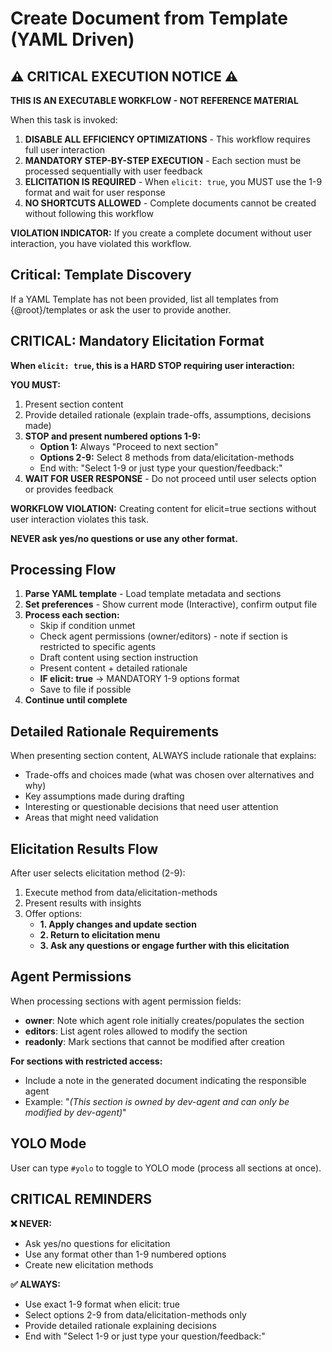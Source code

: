 <!-- Powered by BMAD™ Core -->

# Create Document from Template (YAML Driven)

## ⚠️ CRITICAL EXECUTION NOTICE ⚠️

**THIS IS AN EXECUTABLE WORKFLOW - NOT REFERENCE MATERIAL**

When this task is invoked:

1. **DISABLE ALL EFFICIENCY OPTIMIZATIONS** - This workflow requires full user interaction
2. **MANDATORY STEP-BY-STEP EXECUTION** - Each section must be processed sequentially with user feedback
3. **ELICITATION IS REQUIRED** - When `elicit: true`, you MUST use the 1-9 format and wait for user response
4. **NO SHORTCUTS ALLOWED** - Complete documents cannot be created without following this workflow

**VIOLATION INDICATOR:** If you create a complete document without user interaction, you have violated this workflow.

## Critical: Template Discovery

If a YAML Template has not been provided, list all templates from {@root}/templates or ask the user to provide another.

## CRITICAL: Mandatory Elicitation Format

**When `elicit: true`, this is a HARD STOP requiring user interaction:**

**YOU MUST:**

1. Present section content
2. Provide detailed rationale (explain trade-offs, assumptions, decisions made)
3. **STOP and present numbered options 1-9:**
   -  **Option 1:** Always "Proceed to next section"
   -  **Options 2-9:** Select 8 methods from data/elicitation-methods
   -  End with: "Select 1-9 or just type your question/feedback:"
4. **WAIT FOR USER RESPONSE** - Do not proceed until user selects option or provides feedback

**WORKFLOW VIOLATION:** Creating content for elicit=true sections without user interaction violates this task.

**NEVER ask yes/no questions or use any other format.**

## Processing Flow

1. **Parse YAML template** - Load template metadata and sections
2. **Set preferences** - Show current mode (Interactive), confirm output file
3. **Process each section:**
   -  Skip if condition unmet
   -  Check agent permissions (owner/editors) - note if section is restricted to specific agents
   -  Draft content using section instruction
   -  Present content + detailed rationale
   -  **IF elicit: true** → MANDATORY 1-9 options format
   -  Save to file if possible
4. **Continue until complete**

## Detailed Rationale Requirements

When presenting section content, ALWAYS include rationale that explains:

-  Trade-offs and choices made (what was chosen over alternatives and why)
-  Key assumptions made during drafting
-  Interesting or questionable decisions that need user attention
-  Areas that might need validation

## Elicitation Results Flow

After user selects elicitation method (2-9):

1. Execute method from data/elicitation-methods
2. Present results with insights
3. Offer options:
   -  **1. Apply changes and update section**
   -  **2. Return to elicitation menu**
   -  **3. Ask any questions or engage further with this elicitation**

## Agent Permissions

When processing sections with agent permission fields:

-  **owner**: Note which agent role initially creates/populates the section
-  **editors**: List agent roles allowed to modify the section
-  **readonly**: Mark sections that cannot be modified after creation

**For sections with restricted access:**

-  Include a note in the generated document indicating the responsible agent
-  Example: "_(This section is owned by dev-agent and can only be modified by dev-agent)_"

## YOLO Mode

User can type `#yolo` to toggle to YOLO mode (process all sections at once).

## CRITICAL REMINDERS

**❌ NEVER:**

-  Ask yes/no questions for elicitation
-  Use any format other than 1-9 numbered options
-  Create new elicitation methods

**✅ ALWAYS:**

-  Use exact 1-9 format when elicit: true
-  Select options 2-9 from data/elicitation-methods only
-  Provide detailed rationale explaining decisions
-  End with "Select 1-9 or just type your question/feedback:"
